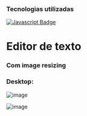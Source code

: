### Tecnologias utilizadas
[![Javascript Badge](https://img.shields.io/badge/-Javascript-F0DB4F?style=for-the-badge&labelColor=black&logo=javascript&logoColor=F0DB4F)](#) 
# Editor de texto 
### Com image resizing

### Desktop:
![image](https://github.com/user-attachments/assets/5a4f02cd-2546-4bb2-b602-6b919bdcf048)

![image](https://github.com/user-attachments/assets/8fb822d1-899f-4d65-a5e1-47beb4be2b20)
